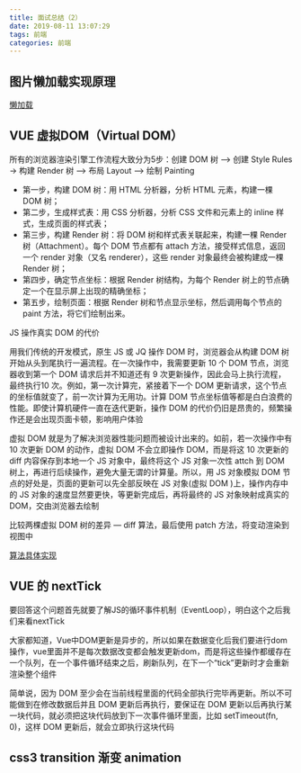 ```yaml
---
title: 面试总结（2）
date: 2019-08-11 13:07:29
tags: 前端
categories: 前端
---
```


## 图片懒加载实现原理

[懒加载](https://juejin.im/post/5bbc60e8f265da0af609cd04)

## VUE 虚拟DOM（Virtual DOM）

所有的浏览器渲染引擎工作流程大致分为5步：创建 DOM 树 —> 创建 Style Rules -> 构建 Render 树 —> 布局 Layout -—> 绘制 Painting

- 第一步，构建 DOM 树：用 HTML 分析器，分析 HTML 元素，构建一棵 DOM 树；
- 第二步，生成样式表：用 CSS 分析器，分析 CSS 文件和元素上的 inline 样式，生成页面的样式表；
- 第三步，构建 Render 树：将 DOM 树和样式表关联起来，构建一棵 Render 树（Attachment）。每个 DOM 节点都有 attach 方法，接受样式信息，返回一个 render 对象（又名 renderer），这些 render 对象最终会被构建成一棵 Render 树；
- 第四步，确定节点坐标：根据 Render 树结构，为每个 Render 树上的节点确定一个在显示屏上出现的精确坐标；
- 第五步，绘制页面：根据 Render 树和节点显示坐标，然后调用每个节点的 paint 方法，将它们绘制出来。

JS 操作真实 DOM 的代价

用我们传统的开发模式，原生 JS 或 JQ 操作 DOM 时，浏览器会从构建 DOM 树开始从头到尾执行一遍流程。在一次操作中，我需要更新 10 个 DOM 节点，浏览器收到第一个 DOM 请求后并不知道还有 9 次更新操作，因此会马上执行流程，最终执行10 次。例如，第一次计算完，紧接着下一个 DOM 更新请求，这个节点的坐标值就变了，前一次计算为无用功。计算 DOM 节点坐标值等都是白白浪费的性能。即使计算机硬件一直在迭代更新，操作 DOM 的代价仍旧是昂贵的，频繁操作还是会出现页面卡顿，影响用户体验

虚拟 DOM 就是为了解决浏览器性能问题而被设计出来的。如前，若一次操作中有 10 次更新 DOM 的动作，虚拟 DOM 不会立即操作 DOM，而是将这 10 次更新的 diff 内容保存到本地一个 JS 对象中，最终将这个 JS 对象一次性 attch 到 DOM 树上，再进行后续操作，避免大量无谓的计算量。所以，用 JS 对象模拟 DOM 节点的好处是，页面的更新可以先全部反映在 JS 对象(虚拟 DOM )上，操作内存中的 JS 对象的速度显然要更快，等更新完成后，再将最终的 JS 对象映射成真实的 DOM，交由浏览器去绘制

比较两棵虚拟 DOM 树的差异 — diff 算法，最后使用 patch 方法，将变动渲染到视图中

[算法具体实现](https://juejin.im/post/5d36cc575188257aea108a74)

## VUE 的 nextTick

要回答这个问题首先就要了解JS的循环事件机制（EventLoop），明白这个之后我们来看nextTick

大家都知道，Vue中DOM更新是异步的，所以如果在数据变化后我们要进行dom操作，vue里面并不是每次数据改变都会触发更新dom，而是将这些操作都缓存在一个队列，在一个事件循环结束之后，刷新队列，在下一个“tick”更新时才会重新渲染整个组件

简单说，因为 DOM 至少会在当前线程里面的代码全部执行完毕再更新。所以不可能做到在修改数据后并且 DOM 更新后再执行，要保证在 DOM 更新以后再执行某一块代码，就必须把这块代码放到下一次事件循环里面，比如 setTimeout(fn, 0)，这样 DOM 更新后，就会立即执行这块代码

## css3 transition 渐变 animation